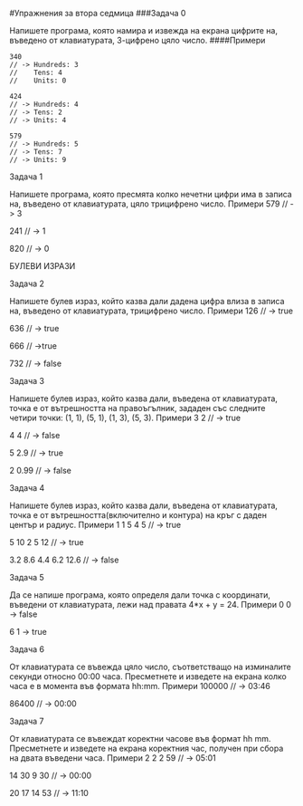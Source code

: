 #Упражнения за втора седмица
###Задача 0

Напишете програма, която намира и извежда на екрана цифрите на, въведено от клавиатурата, 3-цифрено цяло число.
####Примери
```
340
// -> Hundreds: 3
//    Tens: 4
//    Units: 0

424
// -> Hundreds: 4
// -> Tens: 2
// -> Units: 4

579
// -> Hundreds: 5
// -> Tens: 7
// -> Units: 9
```
Задача 1

Напишете програма, която пресмята колко нечетни цифри има в записа на, въведено от клавиатурата, цяло трицифрено число.
Примери
579
// -> 3

241
// -> 1

820
// -> 0

БУЛЕВИ ИЗРАЗИ

Задача 2

Напишете булев израз, който казва дали дадена цифра влиза в записа на, въведено от клавиатурата, трицифрено число.
Примери
126
// -> true

636
// -> true

666
// ->true

732
// -> false

Задача 3

Напишете булев израз, който казва дали, въведена от клавиатурата, точка е от вътрешността на правоъгълник, зададен със следните четири точки: (1, 1), (5, 1), (1, 3), (5, 3).
Примери
3 2
// -> true

4 4
// -> false

5 2.9
// -> true

2 0.99
// -> false

Задача 4

Напишете булев израз, който казва дали, въведена от клавиатурата, точка е от вътрешността(включително и контура) на кръг с даден център и радиус.
Примери
1 1
5
4 5
// -> true

5 10
2
5 12
// -> true

3.2 8.6
4.4
6.2 12.6
// -> false

Задача 5

Да се напише програма, която определя дали точка с координати, въведени от клавиатурата, лежи над правата 4*x + y = 24.
Примери
0 0 
-> false

6 1 
-> true

Задача 6

От клавиатурата се въвежда цяло число, съответстващо на изминалите секунди относно 00:00 часа. Пресметнете и изведете на екрана колко часа е в момента във формата hh:mm.
Примери
100000
// -> 03:46

86400
// -> 00:00	

Задача 7

От клавиатурата се въвеждат коректни часове във формат hh mm. Пресметнете и изведете на екрана коректния час, получен при сбора на двата въведени часа.
Примери
2 2
2 59
// -> 05:01

14 30
9 30
// -> 00:00

20 17
14 53
// -> 11:10
